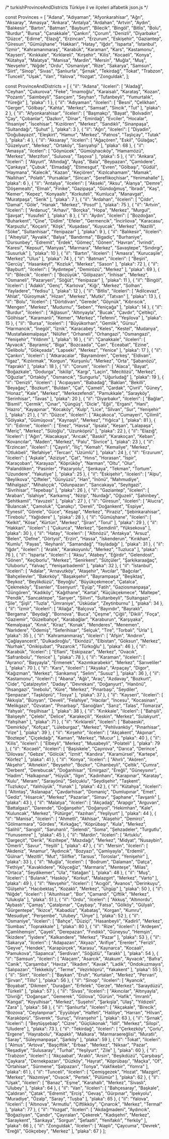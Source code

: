 /*
turkishProvinceAndDistricts
Türkiye il ve ilçeleri alfabetik json.js
*/

const Provinces = [
    "Adana",
    "Adıyaman",
    "Afyonkarahisar",
    "Ağrı",
    "Aksaray",
    "Amasya",
    "Ankara",
    "Antalya",
    "Ardahan",
    "Artvin",
    "Aydın",
    "Balıkesir",
    "Bartın",
    "Batman",
    "Bayburt",
    "Bilecik",
    "Bingöl",
    "Bitlis",
    "Bolu",
    "Burdur",
    "Bursa",
    "Çanakkale",
    "Çankırı",
    "Çorum",
    "Denizli",
    "Diyarbakır",
    "Düzce",
    "Edirne",
    "Elazığ",
    "Erzincan",
    "Erzurum",
    "Eskişehir",
    "Gaziantep",
    "Giresun",
    "Gümüşhane",
    "Hakkari",
    "Hatay",
    "Iğdır",
    "Isparta",
    "İstanbul",
    "İzmir",
    "Kahramanmaraş",
    "Karabük",
    "Karaman",
    "Kars",
    "Kastamonu",
    "Kayseri",
    "Kırıkkale",
    "Kırklareli",
    "Kırşehir",
    "Kilis",
    "Kocaeli",
    "Konya",
    "Kütahya",
    "Malatya",
    "Manisa",
    "Mardin",
    "Mersin",
    "Muğla",
    "Muş",
    "Nevşehir",
    "Niğde",
    "Ordu",
    "Osmaniye",
    "Rize",
    "Sakarya",
    "Samsun",
    "Siirt",
    "Sinop",
    "Sivas",
    "Şanlıurfa",
    "Şırnak",
    "Tekirdağ",
    "Tokat",
    "Trabzon",
    "Tunceli",
    "Uşak",
    "Van",
    "Yalova",
    "Yozgat",
    "Zonguldak",
];

const ProvinceAndDistricts = [
    {
        "il": "Adana",
        "ilceleri": [
            "Aladağ",
            "Ceyhan",
            "Çukurova",
            "Feke",
            "İmamoğlu",
            "Karaisalı",
            "Karataş",
            "Kozan",
            "Pozantı",
            "Saimbeyli",
            "Sarıçam",
            "Seyhan",
            "Tufanbeyli",
            "Yumurtalık",
            "Yüreğir"
        ],
        "plaka": 1
    },
    {
        "il": "Adıyaman",
        "ilceleri": [
            "Besni",
            "Çelikhan",
            "Gerger",
            "Gölbaşı",
            "Kahta",
            "Merkez",
            "Samsat",
            "Sincik",
            "Tut"
        ],
        "plaka": 2
    },
    {
        "il": "Afyonkarahisar",
        "ilceleri": [
            "Başmakçı",
            "Bayat",
            "Bolvadin",
            "Çay",
            "Çobanlar",
            "Dazkırı",
            "Dinar",
            "Emirdağ",
            "Evciler",
            "Hocalar",
            "İhsaniye",
            "İscehisar",
            "Kızılören",
            "Merkez",
            "Sandıklı",
            "Sinanpaşa",
            "Sultandağı",
            "Şuhut"
        ],
        "plaka": 3
    },
    {
        "il": "Ağrı",
        "ilceleri": [
            "Diyadin",
            "Doğubayazıt",
            "Eleşkirt",
            "Hamur",
            "Merkez",
            "Patnos",
            "Taşlıçay",
            "Tutak"
        ],
        "plaka": 4
    },
    {
        "il": "Aksaray",
        "ilceleri": [
            "Ağaçören",
            "Eskil",
            "Gülağaç",
            "Güzelyurt",
            "Merkez",
            "Ortaköy",
            "Sarıyahşi"
        ],
        "plaka": 68
    },
    {
        "il": "Amasya",
        "ilceleri": [
            "Göynücek",
            "Gümüşhacıköy",
            "Hamamözü",
            "Merkez",
            "Merzifon",
            "Suluova",
            "Taşova"
        ],
        "plaka": 5
    },
    {
        "il": "Ankara",
        "ilceleri": [
            "Akyurt",
            "Altındağ",
            "Ayaş",
            "Bala",
            "Beypazarı",
            "Çamlıdere",
            "Çankaya",
            "Çubuk",
            "Elmadağ",
            "Etimesgut",
            "Evren",
            "Gölbaşı",
            "Güdül",
            "Haymana",
            "Kalecik",
            "Kazan",
            "Keçiören",
            "Kızılcahamam",
            "Mamak",
            "Nallıhan",
            "Polatlı",
            "Pursaklar",
            "Sincan",
            "Şereflikoçhisar",
            "Yenimahalle"
        ],
        "plaka": 6
    },
    {
        "il": "Antalya",
        "ilceleri": [
            "Akseki",
            "Aksu",
            "Alanya",
            "Demre",
            "Döşemealtı",
            "Elmalı",
            "Finike",
            "Gazipaşa",
            "Gündoğmuş",
            "İbradı",
            "Kaş",
            "Kemer",
            "Kepez",
            "Konyaaltı",
            "Korkuteli",
            "Kumluca",
            "Manavgat",
            "Muratpaşa",
            "Serik"
        ],
        "plaka": 7
    },
    {
        "il": "Ardahan",
        "ilceleri": [
            "Çıldır",
            "Damal",
            "Göle",
            "Hanak",
            "Merkez",
            "Posof"
        ],
        "plaka": 75
    },
    {
        "il": "Artvin",
        "ilceleri": [
            "Ardanuç",
            "Arhavi",
            "Borçka",
            "Hopa",
            "Merkez",
            "Murgul",
            "Şavşat",
            "Yusufeli"
        ],
        "plaka": 8
    },
    {
        "il": "Aydın",
        "ilceleri": [
            "Bozdoğan",
            "Buharkent",
            "Çine",
            "Didim",
            "Efeler",
            "Germencik",
            "İncirliova",
            "Karacasu",
            "Karpuzlu",
            "Koçarlı",
            "Köşk",
            "Kuşadası",
            "Kuyucak",
            "Merkez",
            "Nazilli",
            "Söke",
            "Sultanhisar",
            "Yenipazar"
        ],
        "plaka": 9
    },
    {
        "il": "Balıkesir",
        "ilceleri": [
            "Altıeylül",
            "Ayvalık",
            "Balya",
            "Bandırma",
            "Bigadiç",
            "Burhaniye",
            "Dursunbey",
            "Edremit",
            "Erdek",
            "Gömeç",
            "Gönen",
            "Havran",
            "İvrindi",
            "Karesi",
            "Kepsut",
            "Manyas",
            "Marmara",
            "Merkez",
            "Savaştepe",
            "Sındırgı",
            "Susurluk"
        ],
        "plaka": 10
    },
    {
        "il": "Bartın",
        "ilceleri": [
            "Amasra",
            "Kurucaşile",
            "Merkez",
            "Ulus"
        ],
        "plaka": 74
    },
    {
        "il": "Batman",
        "ilceleri": [
            "Beşiri",
            "Gercüş",
            "Hasankeyf",
            "Kozluk",
            "Merkez",
            "Sason"
        ],
        "plaka": 72
    },
    {
        "il": "Bayburt",
        "ilceleri": [
            "Aydıntepe",
            "Demirözü",
            "Merkez"
        ],
        "plaka": 69
    },
    {
        "il": "Bilecik",
        "ilceleri": [
            "Bozüyük",
            "Gölpazarı",
            "İnhisar",
            "Merkez",
            "Osmaneli",
            "Pazaryeri",
            "Söğüt",
            "Yenipazar"
        ],
        "plaka": 11
    },
    {
        "il": "Bingöl",
        "ilceleri": [
            "Adaklı",
            "Genç",
            "Karlıova",
            "Kiğı",
            "Merkez",
            "Solhan",
            "Yayladere",
            "Yedisu"
        ],
        "plaka": 12
    },
    {
        "il": "Bitlis",
        "ilceleri": [
            "Adilcevaz",
            "Ahlat",
            "Güroymak",
            "Hizan",
            "Merkez",
            "Mutki",
            "Tatvan"
        ],
        "plaka": 13
    },
    {
        "il": "Bolu",
        "ilceleri": [
            "Dörtdivan",
            "Gerede",
            "Göynük",
            "Kıbrıscık",
            "Mengen",
            "Merkez",
            "Mudurnu",
            "Seben",
            "Yeniçağa"
        ],
        "plaka": 14
    },
    {
        "il": "Burdur",
        "ilceleri": [
            "Ağlasun",
            "Altınyayla",
            "Bucak",
            "Çavdır",
            "Çeltikçi",
            "Gölhisar",
            "Karamanlı",
            "Kemer",
            "Merkez",
            "Tefenni",
            "Yeşilova"
        ],
        "plaka": 15
    },
    {
        "il": "Bursa",
        "ilceleri": [
            "Büyükorhan",
            "Gemlik",
            "Gürsu",
            "Harmancık",
            "İnegöl",
            "İznik",
            "Karacabey",
            "Keles",
            "Kestel",
            "Mudanya",
            "Mustafakemalpaşa",
            "Nilüfer",
            "Orhaneli",
            "Orhangazi",
            "Osmangazi",
            "Yenişehir",
            "Yıldırım"
        ],
        "plaka": 16
    },
    {
        "il": "Çanakkale",
        "ilceleri": [
            "Ayvacık",
            "Bayramiç",
            "Biga",
            "Bozcaada",
            "Çan",
            "Eceabat",
            "Ezine",
            "Gelibolu",
            "Gökçeada",
            "Lapseki",
            "Merkez",
            "Yenice"
        ],
        "plaka": 17
    },
    {
        "il": "Çankırı",
        "ilceleri": [
            "Atkaracalar",
            "Bayramören",
            "Çerkeş",
            "Eldivan",
            "Ilgaz",
            "Kızılırmak",
            "Korgun",
            "Kurşunlu",
            "Merkez",
            "Orta",
            "Şabanözü",
            "Yapraklı"
        ],
        "plaka": 18
    },
    {
        "il": "Çorum",
        "ilceleri": [
            "Alaca",
            "Bayat",
            "Boğazkale",
            "Dodurga",
            "İskilip",
            "Kargı",
            "Laçin",
            "Mecitözü",
            "Merkez",
            "Oğuzlar",
            "Ortaköy",
            "Osmancık",
            "Sungurlu",
            "Uğurludağ"
        ],
        "plaka": 19
    },
    {
        "il": "Denizli",
        "ilceleri": [
            "Acıpayam",
            "Babadağ",
            "Baklan",
            "Bekilli",
            "Beyağaç",
            "Bozkurt",
            "Buldan",
            "Çal",
            "Çameli",
            "Çardak",
            "Çivril",
            "Güney",
            "Honaz",
            "Kale",
            "Merkez",
            "Merkezefendi",
            "Pamukkale",
            "Sarayköy",
            "Serinhisar",
            "Tavas"
        ],
        "plaka": 20
    },
    {
        "il": "Diyarbakır",
        "ilceleri": [
            "Bağlar",
            "Bismil",
            "Çermik",
            "Çınar",
            "Çüngüş",
            "Dicle",
            "Eğil",
            "Ergani",
            "Hani",
            "Hazro",
            "Kayapınar",
            "Kocaköy",
            "Kulp",
            "Lice",
            "Silvan",
            "Sur",
            "Yenişehir"
        ],
        "plaka": 21
    },
    {
        "il": "Düzce",
        "ilceleri": [
            "Akçakoca",
            "Cumayeri",
            "Çilimli",
            "Gölyaka",
            "Gümüşova",
            "Kaynaşlı",
            "Merkez",
            "Yığılca"
        ],
        "plaka": 81
    },
    {
        "il": "Edirne",
        "ilceleri": [
            "Enez",
            "Havsa",
            "İpsala",
            "Keşan",
            "Lalapaşa",
            "Meriç",
            "Merkez",
            "Süloğlu",
            "Uzunköprü"
        ],
        "plaka": 22
    },
    {
        "il": "Elazığ",
        "ilceleri": [
            "Ağın",
            "Alacakaya",
            "Arıcak",
            "Baskil",
            "Karakoçan",
            "Keban",
            "Kovancılar",
            "Maden",
            "Merkez",
            "Palu",
            "Sivrice"
        ],
        "plaka": 23
    },
    {
        "il": "Erzincan",
        "ilceleri": [
            "Çayırlı",
            "İliç",
            "Kemah",
            "Kemaliye",
            "Merkez",
            "Otlukbeli",
            "Refahiye",
            "Tercan",
            "Üzümlü"
        ],
        "plaka": 24
    },
    {
        "il": "Erzurum",
        "ilceleri": [
            "Aşkale",
            "Aziziye",
            "Çat",
            "Hınıs",
            "Horasan",
            "İspir",
            "Karaçoban",
            "Karayazı",
            "Köprüköy",
            "Narman",
            "Oltu",
            "Olur",
            "Palandöken",
            "Pasinler",
            "Pazaryolu",
            "Şenkaya",
            "Tekman",
            "Tortum",
            "Uzundere",
            "Yakutiye"
        ],
        "plaka": 25
    },
    {
        "il": "Eskişehir",
        "ilceleri": [
            "Alpu",
            "Beylikova",
            "Çifteler",
            "Günyüzü",
            "Han",
            "İnönü",
            "Mahmudiye",
            "Mihalgazi",
            "Mihalıççık",
            "Odunpazarı",
            "Sarıcakaya",
            "Seyitgazi",
            "Sivrihisar",
            "Tepebaşı"
        ],
        "plaka": 26
    },
    {
        "il": "Gaziantep",
        "ilceleri": [
            "Araban",
            "İslahiye",
            "Karkamış",
            "Nizip",
            "Nurdağı",
            "Oğuzeli",
            "Şahinbey",
            "Şehitkamil",
            "Yavuzeli"
        ],
        "plaka": 27
    },
    {
        "il": "Giresun",
        "ilceleri": [
            "Alucra",
            "Bulancak",
            "Çamoluk",
            "Çanakçı",
            "Dereli",
            "Doğankent",
            "Espiye",
            "Eynesil",
            "Görele",
            "Güce",
            "Keşap",
            "Merkez",
            "Piraziz",
            "Şebinkarahisar",
            "Tirebolu",
            "Yağlıdere"
        ],
        "plaka": 28
    },
    {
        "il": "Gümüşhane",
        "ilceleri": [
            "Kelkit",
            "Köse",
            "Kürtün",
            "Merkez",
            "Şiran",
            "Torul"
        ],
        "plaka": 29
    },
    {
        "il": "Hakkari",
        "ilceleri": [
            "Çukurca",
            "Merkez",
            "Şemdinli",
            "Yüksekova"
        ],
        "plaka": 30
    },
    {
        "il": "Hatay",
        "ilceleri": [
            "Altınözü",
            "Antakya",
            "Arsuz",
            "Belen",
            "Defne",
            "Dörtyol",
            "Erzin",
            "Hassa",
            "İskenderun",
            "Kırıkhan",
            "Kumlu",
            "Payas",
            "Reyhanlı",
            "Samandağ",
            "Yayladağı"
        ],
        "plaka": 31
    },
    {
        "il": "Iğdır",
        "ilceleri": [
            "Aralık",
            "Karakoyunlu",
            "Merkez",
            "Tuzluca"
        ],
        "plaka": 76
    },
    {
        "il": "Isparta",
        "ilceleri": [
            "Aksu",
            "Atabey",
            "Eğirdir",
            "Gelendost",
            "Gönen",
            "Keçiborlu",
            "Merkez",
            "Senirkent",
            "Sütçüler",
            "Şarkikaraağaç",
            "Uluborlu",
            "Yalvaç",
            "Yenişarbademli"
        ],
        "plaka": 32
    },
    {
        "il": "İstanbul",
        "ilceleri": [
            "Adalar",
            "Arnavutköy",
            "Ataşehir",
            "Avcılar",
            "Bağcılar",
            "Bahçelievler",
            "Bakırköy",
            "Başakşehir",
            "Bayrampaşa",
            "Beşiktaş",
            "Beykoz",
            "Beylikdüzü",
            "Beyoğlu",
            "Büyükçekmece",
            "Çatalca",
            "Çekmeköy",
            "Esenler",
            "Esenyurt",
            "Eyüp",
            "Fatih",
            "Gaziosmanpaşa",
            "Güngören",
            "Kadıköy",
            "Kağıthane",
            "Kartal",
            "Küçükçekmece",
            "Maltepe",
            "Pendik",
            "Sancaktepe",
            "Sarıyer",
            "Silivri",
            "Sultanbeyli",
            "Sultangazi",
            "Şile",
            "Şişli",
            "Tuzla",
            "Ümraniye",
            "Üsküdar",
            "Zeytinburnu"
        ],
        "plaka": 34
    },
    {
        "il": "İzmir",
        "ilceleri": [
            "Aliağa",
            "Balçova",
            "Bayındır",
            "Bayraklı",
            "Bergama",
            "Beydağ",
            "Bornova",
            "Buca",
            "Çeşme",
            "Çiğli",
            "Dikili",
            "Foça",
            "Gaziemir",
            "Güzelbahçe",
            "Karabağlar",
            "Karaburun",
            "Karşıyaka",
            "Kemalpaşa",
            "Kınık",
            "Kiraz",
            "Konak",
            "Menderes",
            "Menemen",
            "Narlıdere",
            "Ödemiş",
            "Seferihisar",
            "Selçuk",
            "Tire",
            "Torbalı",
            "Urla"
        ],
        "plaka": 35
    },
    {
        "il": "Kahramanmaraş",
        "ilceleri": [
            "Afşin",
            "Andırın",
            "Çağlayancerit",
            "Dulkadiroğlu",
            "Ekinözü",
            "Elbistan",
            "Göksun",
            "Merkez",
            "Nurhak",
            "Onikişubat",
            "Pazarcık",
            "Türkoğlu"
        ],
        "plaka": 46
    },
    {
        "il": "Karabük",
        "ilceleri": [
            "Eflani",
            "Eskipazar",
            "Merkez",
            "Ovacık",
            "Safranbolu",
            "Yenice"
        ],
        "plaka": 78
    },
    {
        "il": "Karaman",
        "ilceleri": [
            "Ayrancı",
            "Başyayla",
            "Ermenek",
            "Kazımkarabekir",
            "Merkez",
            "Sarıveliler"
        ],
        "plaka": 70
    },
    {
        "il": "Kars",
        "ilceleri": [
            "Akyaka",
            "Arpaçay",
            "Digor",
            "Kağızman",
            "Merkez",
            "Sarıkamış",
            "Selim",
            "Susuz"
        ],
        "plaka": 36
    },
    {
        "il": "Kastamonu",
        "ilceleri": [
            "Abana",
            "Ağlı",
            "Araç",
            "Azdavay",
            "Bozkurt",
            "Cide",
            "Çatalzeytin",
            "Daday",
            "Devrekani",
            "Doğanyurt",
            "Hanönü",
            "İhsangazi",
            "İnebolu",
            "Küre",
            "Merkez",
            "Pınarbaşı",
            "Seydiler",
            "Şenpazar",
            "Taşköprü",
            "Tosya"
        ],
        "plaka": 37
    },
    {
        "il": "Kayseri",
        "ilceleri": [
            "Akkışla",
            "Bünyan",
            "Develi",
            "Felahiye",
            "Hacılar",
            "İncesu",
            "Kocasinan",
            "Melikgazi",
            "Özvatan",
            "Pınarbaşı",
            "Sarıoğlan",
            "Sarız",
            "Talas",
            "Tomarza",
            "Yahyalı",
            "Yeşilhisar"
        ],
        "plaka": 38
    },
    {
        "il": "Kırıkkale",
        "ilceleri": [
            "Bahşili",
            "Balışeyh",
            "Çelebi",
            "Delice",
            "Karakeçili",
            "Keskin",
            "Merkez",
            "Sulakyurt",
            "Yahşihan"
        ],
        "plaka": 71
    },
    {
        "il": "Kırklareli",
        "ilceleri": [
            "Babaeski",
            "Demirköy",
            "Kofçaz",
            "Lüleburgaz",
            "Merkez",
            "Pehlivanköy",
            "Pınarhisar",
            "Vize"
        ],
        "plaka": 39
    },
    {
        "il": "Kırşehir",
        "ilceleri": [
            "Akçakent",
            "Akpınar",
            "Boztepe",
            "Çiçekdağı",
            "Kaman",
            "Merkez",
            "Mucur"
        ],
        "plaka": 40
    },
    {
        "il": "Kilis",
        "ilceleri": [
            "Elbeyli",
            "Merkez",
            "Musabeyli",
            "Polateli"
        ],
        "plaka": 79
    },
    {
        "il": "Kocaeli",
        "ilceleri": [
            "Başiskele",
            "Çayırova",
            "Darıca",
            "Derince",
            "Dilovası",
            "Gebze",
            "Gölcük",
            "İzmit",
            "Kandıra",
            "Karamürsel",
            "Kartepe",
            "Körfez"
        ],
        "plaka": 41
    },
    {
        "il": "Konya",
        "ilceleri": [
            "Ahırlı",
            "Akören",
            "Akşehir",
            "Altınekin",
            "Beyşehir",
            "Bozkır",
            "Cihanbeyli",
            "Çeltik",
            "Çumra",
            "Derbent",
            "Derebucak",
            "Doğanhisar",
            "Emirgazi",
            "Ereğli",
            "Güneysınır",
            "Hadim",
            "Halkapınar",
            "Hüyük",
            "Ilgın",
            "Kadınhanı",
            "Karapınar",
            "Karatay",
            "Kulu",
            "Meram",
            "Sarayönü",
            "Selçuklu",
            "Seydişehir",
            "Taşkent",
            "Tuzlukçu",
            "Yalıhüyük",
            "Yunak"
        ],
        "plaka": 42
    },
    {
        "il": "Kütahya",
        "ilceleri": [
            "Altıntaş",
            "Aslanapa",
            "Çavdarhisar",
            "Domaniç",
            "Dumlupınar",
            "Emet",
            "Gediz",
            "Hisarcık",
            "Merkez",
            "Pazarlar",
            "Simav",
            "Şaphane",
            "Tavşanlı"
        ],
        "plaka": 43
    },
    {
        "il": "Malatya",
        "ilceleri": [
            "Akçadağ",
            "Arapgir",
            "Arguvan",
            "Battalgazi",
            "Darende",
            "Doğanşehir",
            "Doğanyol",
            "Hekimhan",
            "Kale",
            "Kuluncak",
            "Merkez",
            "Pütürge",
            "Yazıhan",
            "Yeşilyurt"
        ],
        "plaka": 44
    },
    {
        "il": "Manisa",
        "ilceleri": [
            "Ahmetli",
            "Akhisar",
            "Alaşehir",
            "Demirci",
            "Gölmarmara",
            "Gördes",
            "Kırkağaç",
            "Köprübaşı",
            "Kula",
            "Merkez",
            "Salihli",
            "Sarıgöl",
            "Saruhanlı",
            "Selendi",
            "Soma",
            "Şehzadeler",
            "Turgutlu",
            "Yunusemre"
        ],
        "plaka": 45
    },
    {
        "il": "Mardin",
        "ilceleri": [
            "Artuklu",
            "Dargeçit",
            "Derik",
            "Kızıltepe",
            "Mazıdağı",
            "Merkez",
            "Midyat",
            "Nusaybin",
            "Ömerli",
            "Savur",
            "Yeşilli"
        ],
        "plaka": 47
    },
    {
        "il": "Mersin",
        "ilceleri": [
            "Akdeniz",
            "Anamur",
            "Aydıncık",
            "Bozyazı",
            "Çamlıyayla",
            "Erdemli",
            "Gülnar",
            "Mezitli",
            "Mut",
            "Silifke",
            "Tarsus",
            "Toroslar",
            "Yenişehir"
        ],
        "plaka": 33
    },
    {
        "il": "Muğla",
        "ilceleri": [
            "Bodrum",
            "Dalaman",
            "Datça",
            "Fethiye",
            "Kavaklıdere",
            "Köyceğiz",
            "Marmaris",
            "Menteşe",
            "Milas",
            "Ortaca",
            "Seydikemer",
            "Ula",
            "Yatağan"
        ],
        "plaka": 48
    },
    {
        "il": "Muş",
        "ilceleri": [
            "Bulanık",
            "Hasköy",
            "Korkut",
            "Malazgirt",
            "Merkez",
            "Varto"
        ],
        "plaka": 49
    },
    {
        "il": "Nevşehir",
        "ilceleri": [
            "Acıgöl",
            "Avanos",
            "Derinkuyu",
            "Gülşehir",
            "Hacıbektaş",
            "Kozaklı",
            "Merkez",
            "Ürgüp"
        ],
        "plaka": 50
    },
    {
        "il": "Niğde",
        "ilceleri": [
            "Altunhisar",
            "Bor",
            "Çamardı",
            "Çiftlik",
            "Merkez",
            "Ulukışla"
        ],
        "plaka": 51
    },
    {
        "il": "Ordu",
        "ilceleri": [
            "Akkuş",
            "Altınordu",
            "Aybastı",
            "Çamaş",
            "Çatalpınar",
            "Çaybaşı",
            "Fatsa",
            "Gölköy",
            "Gülyalı",
            "Gürgentepe",
            "İkizce",
            "Kabadüz",
            "Kabataş",
            "Korgan",
            "Kumru",
            "Mesudiye",
            "Perşembe",
            "Ulubey",
            "Ünye"
        ],
        "plaka": 52
    },
    {
        "il": "Osmaniye",
        "ilceleri": [
            "Bahçe",
            "Düziçi",
            "Hasanbeyli",
            "Kadirli",
            "Merkez",
            "Sumbas",
            "Toprakkale"
        ],
        "plaka": 80
    },
    {
        "il": "Rize",
        "ilceleri": [
            "Ardeşen",
            "Çamlıhemşin",
            "Çayeli",
            "Derepazarı",
            "Fındıklı",
            "Güneysu",
            "Hemşin",
            "İkizdere",
            "İyidere",
            "Kalkandere",
            "Merkez",
            "Pazar"
        ],
        "plaka": 53
    },
    {
        "il": "Sakarya",
        "ilceleri": [
            "Adapazarı",
            "Akyazı",
            "Arifiye",
            "Erenler",
            "Ferizli",
            "Geyve",
            "Hendek",
            "Karapürçek",
            "Karasu",
            "Kaynarca",
            "Kocaali",
            "Pamukova",
            "Sapanca",
            "Serdivan",
            "Söğütlü",
            "Taraklı"
        ],
        "plaka": 54
    },
    {
        "il": "Samsun",
        "ilceleri": [
            "Alaçam",
            "Asarcık",
            "Atakum",
            "Ayvacık",
            "Bafra",
            "Canik",
            "Çarşamba",
            "Havza",
            "İlkadım",
            "Kavak",
            "Ladik",
            "Ondokuzmayıs",
            "Salıpazarı",
            "Tekkeköy",
            "Terme",
            "Vezirköprü",
            "Yakakent"
        ],
        "plaka": 55
    },
    {
        "il": "Siirt",
        "ilceleri": [
            "Baykan",
            "Eruh",
            "Kurtalan",
            "Merkez",
            "Pervari",
            "Şirvan",
            "Tillo"
        ],
        "plaka": 56
    },
    {
        "il": "Sinop",
        "ilceleri": [
            "Ayancık",
            "Boyabat",
            "Dikmen",
            "Durağan",
            "Erfelek",
            "Gerze",
            "Merkez",
            "Saraydüzü",
            "Türkeli"
        ],
        "plaka": 57
    },
    {
        "il": "Sivas",
        "ilceleri": [
            "Akıncılar",
            "Altınyayla",
            "Divriği",
            "Doğanşar",
            "Gemerek",
            "Gölova",
            "Gürün",
            "Hafik",
            "İmranlı",
            "Kangal",
            "Koyulhisar",
            "Merkez",
            "Suşehri",
            "Şarkışla",
            "Ulaş",
            "Yıldızeli",
            "Zara"
        ],
        "plaka": 58
    },
    {
        "il": "Şanlıurfa",
        "ilceleri": [
            "Akçakale",
            "Birecik",
            "Bozova",
            "Ceylanpınar",
            "Eyyübiye",
            "Halfeti",
            "Haliliye",
            "Harran",
            "Hilvan",
            "Karaköprü",
            "Siverek",
            "Suruç",
            "Viranşehir"
        ],
        "plaka": 63
    },
    {
        "il": "Şırnak",
        "ilceleri": [
            "Beytüşşebap",
            "Cizre",
            "Güçlükonak",
            "İdil",
            "Merkez",
            "Silopi",
            "Uludere"
        ],
        "plaka": 73
    },
    {
        "il": "Tekirdağ",
        "ilceleri": [
            "Çerkezköy",
            "Çorlu",
            "Ergene",
            "Hayrabolu",
            "Kapaklı",
            "Malkara",
            "Marmaraereğlisi",
            "Muratlı",
            "Saray",
            "Süleymanpaşa",
            "Şarköy"
        ],
        "plaka": 59
    },
    {
        "il": "Tokat",
        "ilceleri": [
            "Almus",
            "Artova",
            "Başçiftlik",
            "Erbaa",
            "Merkez",
            "Niksar",
            "Pazar",
            "Reşadiye",
            "Sulusaray",
            "Turhal",
            "Yeşilyurt",
            "Zile"
        ],
        "plaka": 60
    },
    {
        "il": "Trabzon",
        "ilceleri": [
            "Akçaabat",
            "Araklı",
            "Arsin",
            "Beşikdüzü",
            "Çarşıbaşı",
            "Çaykara",
            "Dernekpazarı",
            "Düzköy",
            "Hayrat",
            "Köprübaşı",
            "Maçka",
            "Of",
            "Ortahisar",
            "Sürmene",
            "Şalpazarı",
            "Tonya",
            "Vakfıkebir",
            "Yomra"
        ],
        "plaka": 61
    },
    {
        "il": "Tunceli",
        "ilceleri": [
            "Çemişgezek",
            "Hozat",
            "Mazgirt",
            "Merkez",
            "Nazımiye",
            "Ovacık",
            "Pertek",
            "Pülümür"
        ],
        "plaka": 62
    },
    {
        "il": "Uşak",
        "ilceleri": [
            "Banaz",
            "Eşme",
            "Karahallı",
            "Merkez",
            "Sivaslı",
            "Ulubey"
        ],
        "plaka": 64
    },
    {
        "il": "Van",
        "ilceleri": [
            "Bahçesaray",
            "Başkale",
            "Çaldıran",
            "Çatak",
            "Edremit",
            "Erciş",
            "Gevaş",
            "Gürpınar",
            "İpekyolu",
            "Muradiye",
            "Özalp",
            "Saray",
            "Tuşba"
        ],
        "plaka": 65
    },
    {
        "il": "Yalova",
        "ilceleri": [
            "Altınova",
            "Armutlu",
            "Çiftlikköy",
            "Çınarcık",
            "Merkez",
            "Termal"
        ],
        "plaka": 77
    },
    {
        "il": "Yozgat",
        "ilceleri": [
            "Akdağmadeni",
            "Aydıncık",
            "Boğazlıyan",
            "Çandır",
            "Çayıralan",
            "Çekerek",
            "Kadışehri",
            "Merkez",
            "Saraykent",
            "Sarıkaya",
            "Sorgun",
            "Şefaatli",
            "Yenifakılı",
            "Yerköy"
        ],
        "plaka": 66
    },
    {
        "il": "Zonguldak",
        "ilceleri": [
            "Alaplı",
            "Çaycuma",
            "Devrek",
            "Ereğli",
            "Gökçebey",
            "Merkez"
        ],
        "plaka": 67
    }
];
